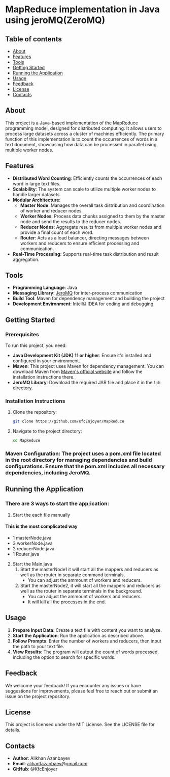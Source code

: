 # MapReduce implementation in Java using jeroMQ(ZeroMQ)

## Table of contents
* [About](#about)
* [Features](#features)
* [Tools](#tools)
* [Getting Started](#getting-started)
* [Running the Application](#running-the-application)
* [Usage](#usage)
* [Feedback](#feedback)
* [License](#license)
* [Contacts](#contacts)

## About
This project is a Java-based implementation of the MapReduce programming model, designed for distributed computing. It allows users to process large datasets across a cluster of machines efficiently. The primary function of this implementation is to count the occurrences of words in a text document, showcasing how data can be processed in parallel using multiple worker nodes.

## Features
- **Distributed Word Counting**: Efficiently counts the occurrences of each word in large text files.
- **Scalability**: The system can scale to utilize multiple worker nodes to handle larger datasets.
- **Modular Architecture**: 
  - **Master Node**: Manages the overall task distribution and coordination of worker and reducer nodes.
  - **Worker Nodes**: Process data chunks assigned to them by the master node and send the results to the reducer nodes.
  - **Reducer Nodes**: Aggregate results from multiple worker nodes and provide a final count of each word.
  - **Router**: Acts as a load balancer, directing messages between workers and reducers to ensure efficient processing and communication.
- **Real-Time Processing**: Supports real-time task distribution and result aggregation.

## Tools
- **Programming Language**: Java
- **Messaging Library**: [JeroMQ](https://github.com/zeromq/jeromq) for inter-process communication
- **Build Tool**: Maven for dependency management and building the project
- **Development Environment**: IntelliJ IDEA for coding and debugging

## Getting Started
### Prerequisites
To run this project, you need:
- **Java Development Kit (JDK) 11 or higher**: Ensure it's installed and configured in your environment.
- **Maven**: This project uses Maven for dependency management. You can download Maven from [Maven's official website](https://maven.apache.org/download.cgi) and follow the installation instructions there.
- **JeroMQ Library**: Download the required JAR file and place it in the `lib` directory.

### Installation Instructions
1. Clone the repository:
   ```bash
   git clone https://github.com/KfcEnjoyer/MapReduce
2. Navigate to the project directory:
   ```bash
   cd MapReduce
### Maven Configuration: The project uses a pom.xml file located in the root directory for managing dependencies and build configurations. Ensure that the pom.xml includes all necessary dependencies, including JeroMQ.

## Running the Application
### There are 3 ways to start the app;ication:
1. Start the each file manually
 #### **This is the most complicated way**
 * 1 masterNode.java
 * 3 workerNode.java
 * 2 reducerNode.java
 * 1 Router.java

2. Start the Main.java
    1. Start the masterNode1 it will start all the mappers and reducers as well as the router in separate command terminals. 
       * You can adjust the ammount of workers and reducers.
    2. Start the masterNode2, it will start all the mappers and reducers as well as the router in separate terminals in the background.
       * You can adjust the ammount of workers and reducers.
       * It will kill all the processes in the end.

## Usage
1. **Prepare Input Data**: Create a text file with content you want to analyze.
2. **Start the Application**: Run the application as described above.
3. **Follow Prompts**: Enter the number of workers and reducers, then input the path to your text file.
4. **View Results**: The program will output the count of words processed, including the option to search for specific words.

## Feedback
We welcome your feedback! If you encounter any issues or have suggestions for improvements, please feel free to reach out or submit an issue on the project repository.

## License
This project is licensed under the MIT License. See the LICENSE file for details.

## Contacts
- **Author**: Alikhan Azanbayev
- **Email**: alihan1azanbaev@gmail.com
- **GitHub**: @KfcEnjoyer
